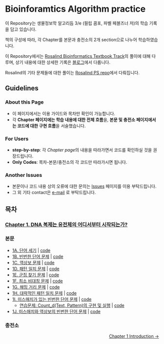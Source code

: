 # Bioinforamtics Algorithm practice
 이 Repository는 생물정보학 알고리듬 3/e (필립 콤포, 파벨 페블즈너 저)의 학습 기록을 담고 있습니다.

 책의 구성에 따라, 각 Chapter를 본문과 충전소의 2개 section으로 나누어 학습하였습니다.

 이 Repository에서는 [Rosalind Bioinformatics Textbook Track](https://rosalind.info/problems/list-view/?location=bioinformatics-textbook-track)의 풀이에 대해 다루며, 상기 내용에 대한 상세한 기록은 [블로그](https://mulatta.github.io/bioinformatics-review)에서 다룹니다.
 
 Rosalind의 기타 문제들에 대한 풀이는 [Rosalind PS repo](https://github.com/mulatta/Rosalind_PS)에서 다뤄집니다.

## Guidelines
 ### About this Page
 - 이 페이지에서는 이용 가이드와 목차만 확인이 가능합니다.
 - 각 **Chapter 페이지에는 학습 내용에 대한 전체 흐름**을, **본문 및 충전소 페이지에서는 코드에 대한 구현 흐름**을 서술했습니다.
 ### For Users
 - **step-by-step**: 각 *Chapter page*의 내용을 따라가면서 코드를 확인하실 것을 권장드립니다.
 - **Only Codes**: 목차-본문/충전소의 각 코드만 따라가시면 됩니다.
 ### Another Issues
 - 본문이나 코드 내용 상의 오류에 대한 문의는 [Issues](https://github.com/mulatta./issues) 페이지를 이용 부탁드립니다.
 - 그 외 기타 contact은 [e-mail](mailto:lsw1167@gmail.com) 로 부탁드립니다.

## 목차
 ### [Chapter 1. DNA 복제는 유전체의 어디서부터 시작되는가?](./Chapter%201/posts/Introduction.md)
 ### 본문
 - [1A. 단어 세기](./Chapter%201/posts/1A.%20PatternCount.md) | [code](./Chapter%201/PatternCount.py)
 - [1B. 빈번한 단어 문제](./Chapter%201/posts/1B.%20FrequentWords.md) | [code](./Chapter%201/FrequentWords.py)
 - [1C. 역상보 문제](./Chapter%201/posts/1C.%20ReverseComplement.md) | [code](./Chapter%201/ReverseComplement.py)
 - [1D. 패턴 일치 문제](./Chapter%201/posts/1D.%20PatternOccurrence.md) | [code](./Chapter%201/PatternOccurrence.py)
 - [1E. 군집 찾기 문제](./Chapter%201/posts/1E.%20FindClumps.md) | [code](./Chapter%201/FindClumps.py)
 - [1F. 최소 비대칭 문제](./Chapter%201/posts/1F.%20MinSkew.md) | [code](./Chapter%201/MinSkew.py)
 - [1G. 해밍 거리 문제](./Chapter%201/posts/1G.%20HammingDistance.md) | [code](./Chapter%201/HammingDistance.py)
 - [1H. 대략적인 패턴 일치 문제](./Chapter%201/1H.%20NäivePatternMatching.md) | [code](./Chapter%201/NäivePatternMatiching.py)
 - [1I. 미스매치가 있는 빈번한 단어 문제](./Chapter%201/posts/1I.%20MostFrequentPseudoPattern.md) | [code](./Chapter%201/MostFrequentPseudoPattern.py)
     - [연습문제: Count_d(Text, Pattern)의 구현 및 실행](./Chapter%201/1I-Ex.%20ApproximatePatternCount.md) | [code](./Chapter%201/ApproximatePatternCount.py)
 - [1J. 미스매치와 역상보의 빈번한 단어 문제](./Chapter%201/posts/1J.%20MostFrequentPseudoPatternWithComplements.md) | [code](./Chapter%201/MostFrequentPseudoPatternwithComplements.py)
 
 ### 충전소

<div align="right">
    <a href="./Chapter 1/posts/Introduction.md">Chapter 1 Introduction →</a>
</div>